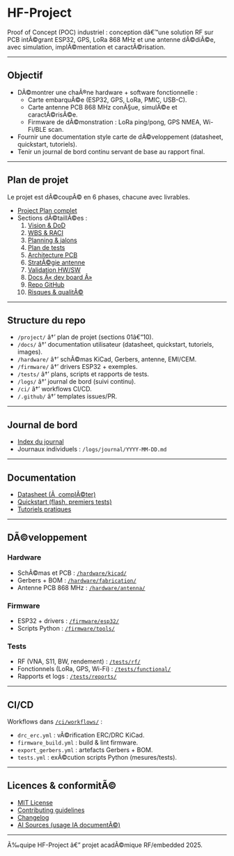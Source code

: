 ﻿# HF-Project

Proof of Concept (POC) industriel : conception dâ€™une solution RF sur PCB intÃ©grant ESP32, GPS, LoRa 868 MHz et une antenne dÃ©diÃ©e, avec simulation, implÃ©mentation et caractÃ©risation.

---

## Objectif
- DÃ©montrer une chaÃ®ne hardware + software fonctionnelle :
  - Carte embarquÃ©e (ESP32, GPS, LoRa, PMIC, USB-C).
  - Carte antenne PCB 868 MHz conÃ§ue, simulÃ©e et caractÃ©risÃ©e.
  - Firmware de dÃ©monstration : LoRa ping/pong, GPS NMEA, Wi-Fi/BLE scan.
- Fournir une documentation style carte de dÃ©veloppement (datasheet, quickstart, tutoriels).
- Tenir un journal de bord continu servant de base au rapport final.

---

## Plan de projet
Le projet est dÃ©coupÃ© en 6 phases, chacune avec livrables.

- [Project Plan complet](PROJECT_PLAN.md)
- Sections dÃ©taillÃ©es :
  1. [Vision & DoD](project/01_Vision_DoD.md)  
  2. [WBS & RACI](project/02_WBS_RACI.md)  
  3. [Planning & jalons](project/03_Planning.md)  
  4. [Plan de tests](project/04_Tests.md)  
  5. [Architecture PCB](project/05_Architecture_PCB.md)  
  6. [StratÃ©gie antenne](project/06_Strategie_Antenne.md)  
  7. [Validation HW/SW](project/07_Validation_HW_SW.md)  
  8. [Docs Â« dev board Â»](project/08_Documentation_DevBoard.md)  
  9. [Repo GitHub](project/09_Repo_GitHub.md)  
  10. [Risques & qualitÃ©](project/10_Risques_Qualite.md)

---

## Structure du repo

- `/project/` â†’ plan de projet (sections 01â€“10).  
- `/docs/` â†’ documentation utilisateur (datasheet, quickstart, tutoriels, images).  
- `/hardware/` â†’ schÃ©mas KiCad, Gerbers, antenne, EMI/CEM.  
- `/firmware/` â†’ drivers ESP32 + exemples.  
- `/tests/` â†’ plans, scripts et rapports de tests.  
- `/logs/` â†’ journal de bord (suivi continu).  
- `/ci/` â†’ workflows CI/CD.  
- `/.github/` â†’ templates issues/PR.  

---

## Journal de bord
- [Index du journal](logs/journal_index.md)  
- Journaux individuels : `/logs/journal/YYYY-MM-DD.md`

---

## Documentation
- [Datasheet (Ã  complÃ©ter)](docs/datasheet/)  
- [Quickstart (flash, premiers tests)](docs/quickstart/)  
- [Tutoriels pratiques](docs/tutorials/)  

---

## DÃ©veloppement

### Hardware
- SchÃ©mas et PCB : [`/hardware/kicad/`](hardware/kicad/)  
- Gerbers + BOM : [`/hardware/fabrication/`](hardware/fabrication/)  
- Antenne PCB 868 MHz : [`/hardware/antenna/`](hardware/antenna/)  

### Firmware
- ESP32 + drivers : [`/firmware/esp32/`](firmware/esp32/)  
- Scripts Python : [`/firmware/tools/`](firmware/tools/)  

### Tests
- RF (VNA, S11, BW, rendement) : [`/tests/rf/`](tests/rf/)  
- Fonctionnels (LoRa, GPS, Wi-Fi) : [`/tests/functional/`](tests/functional/)  
- Rapports et logs : [`/tests/reports/`](tests/reports/)  

---

## CI/CD
Workflows dans [`/ci/workflows/`](ci/workflows/) :
- `drc_erc.yml` : vÃ©rification ERC/DRC KiCad.  
- `firmware_build.yml` : build & lint firmware.  
- `export_gerbers.yml` : artefacts Gerbers + BOM.  
- `tests.yml` : exÃ©cution scripts Python (mesures/tests).  

---

## Licences & conformitÃ©
- [MIT License](LICENSE)  
- [Contributing guidelines](CONTRIBUTING.md)  
- [Changelog](CHANGELOG.md)  
- [AI Sources (usage IA documentÃ©)](AI_SOURCES.md)  

---

Ã‰quipe HF-Project â€” projet acadÃ©mique RF/embedded 2025.


